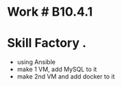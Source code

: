 # Work # B10.4.1
# Skill Factory . 
* using Ansible
* make 1 VM, add MySQL to it
* make 2nd VM and add docker to it
